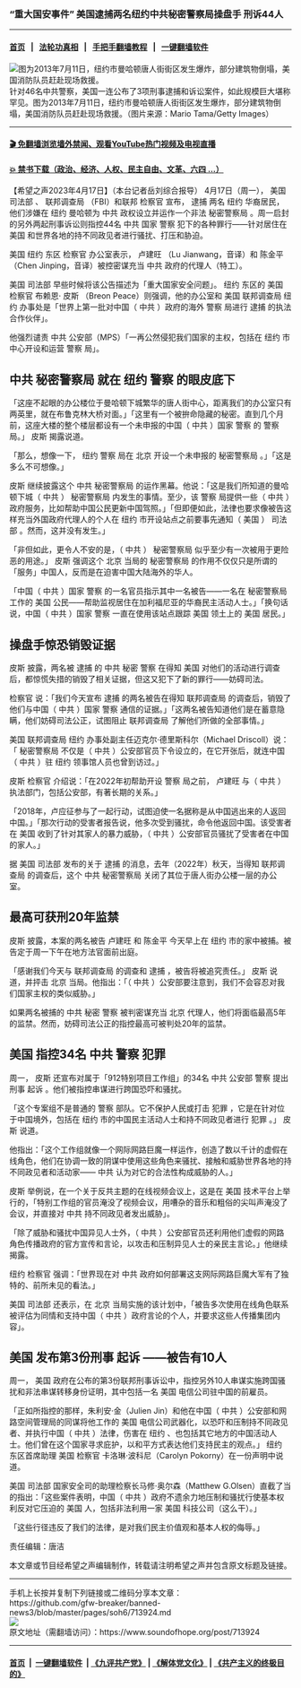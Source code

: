 ### “重大国安事件” 美国逮捕两名纽约中共秘密警察局操盘手 刑诉44人
------------------------

#### [首页](https://github.com/gfw-breaker/banned-news3/blob/master/README.md) &nbsp;&nbsp;|&nbsp;&nbsp; [法轮功真相](https://github.com/begood0513/basic/blob/master/README.md)  &nbsp;&nbsp;|&nbsp;&nbsp; [手把手翻墙教程](https://github.com/gfw-breaker/guides/wiki)  &nbsp;&nbsp;|&nbsp;&nbsp; [一键翻墙软件](https://github.com/gfw-breaker/nogfw/blob/master/README.md)  



<div><img alt="图为2013年7月11日，纽约市曼哈顿唐人街街区发生爆炸，部分建筑物倒塌，美国消防队员赶赴现场救援。" src="https://img.soundofhope.org/2023-04/1681771335230.jpg"/>
<br/><figcaption class="caption">
 针对46名中共警察，美国一连公布了3项刑事逮捕和诉讼案件，如此规模巨大堪称罕见。图为2013年7月11日，纽约市曼哈顿唐人街街区发生爆炸，部分建筑物倒塌，美国消防队员赶赴现场救援。（图片来源：Mario Tama/Getty Images）
</figcaption></div><hr/>

#### [ 🎬  免翻墙浏览墙外禁闻、观看YouTube热门视频及电视直播](https://github.com/gfw-breaker/HelloWorld)

#### [ 💥  禁书下载（政治、经济、人权、民主自由、文革、六四 ...）](https://github.com/gfw-breaker/books/blob/master/README.md)

<div><div class="Content__Wrapper sc-1bvya0-0 elmmKw article_body" data-checkusr="" itemprop="articleBody">
 <div id="post_place_1">
 </div>
 <p class="meta-top">
  <span class="meta">
   【希望之声2023年4月17日】（本台记者岳刘综合报导）
  </span>
  4月17日（周一），
  <ok href="/term/1045">
   美国
  </ok>
  <ok href="/term/2426">
   司法部
  </ok>
  、
  <ok href="/term/13392">
   联邦调查局
  </ok>
  （FBI）和联邦
  <ok href="/term/61762">
   检察官
  </ok>
  宣布，
  <ok href="/term/13504">
   逮捕
  </ok>
  两名
  <ok href="/term/9591">
   纽约
  </ok>
  华裔居民，他们涉嫌在
  <ok href="/term/9591">
   纽约
  </ok>
  曼哈顿为
  <ok href="/term/1059">
   中共
  </ok>
  政权设立并运作一个非法
  <ok href="/term/820845">
   秘密警察局
  </ok>
  。周一启封的另外两起刑事诉讼则指控44名
  <ok href="/term/1059">
   中共
  </ok>
  国家
  <ok href="/term/11232">
   警察
  </ok>
  犯下的各种罪行——针对居住在
  <ok href="/term/1045">
   美国
  </ok>
  和世界各地的持不同政见者进行骚扰、打压和胁迫。
 </p>
 <p>
  <ok href="/term/1045">
   美国
  </ok>
  <ok href="/term/9591">
   纽约
  </ok>
  东区
  <ok href="/term/61762">
   检察官
  </ok>
  办公室表示，
  <ok href="/term/861179">
   卢建旺
  </ok>
  （Lu Jianwang，音译）和
  <ok href="/term/861182">
   陈金平
  </ok>
  （Chen Jinping，音译）被控密谋充当
  <ok href="/term/1059">
   中共
  </ok>
  政府的代理人（特工）。
 </p>
 <p>
  <ok href="/term/1045">
   美国
  </ok>
  <ok href="/term/2426">
   司法部
  </ok>
  早些时候将该公告描述为「重大国家安全问题」。
  <ok href="/term/9591">
   纽约
  </ok>
  东区的
  <ok href="/term/1045">
   美国
  </ok>
  <ok href="/term/61762">
   检察官
  </ok>
  布赖恩·
  <ok href="/term/861176">
   皮斯
  </ok>
  （Breon Peace）则强调，他的办公室和
  <ok href="/term/1045">
   美国
  </ok>
  <ok href="/term/13392">
   联邦调查局
  </ok>
  <ok href="/term/9591">
   纽约
  </ok>
  办事处是「世界上第一批对中国（
  <ok href="/term/1059">
   中共
  </ok>
  ）政府的海外
  <ok href="/term/11232">
   警察
  </ok>
  局进行
  <ok href="/term/13504">
   逮捕
  </ok>
  的执法合作伙伴」。
 </p>
 <p>
  他强烈谴责
  <ok href="/term/1059">
   中共
  </ok>
  公安部（MPS）「一再公然侵犯我们国家的主权，包括在
  <ok href="/term/9591">
   纽约
  </ok>
  市中心开设和运营
  <ok href="/term/11232">
   警察
  </ok>
  局」。
 </p>
 <h2>
  <strong>
   <ok href="/term/1059">
    中共
   </ok>
   <ok href="/term/820845">
    秘密警察局
   </ok>
   就在
   <ok href="/term/9591">
    纽约
   </ok>
   <ok href="/term/11232">
    警察
   </ok>
   的眼皮底下
  </strong>
 </h2>
 <p>
  「这座不起眼的办公楼位于曼哈顿下城繁华的唐人街中心，距离我们的办公室只有两英里，就在布鲁克林大桥对面。」「这里有一个被拚命隐藏的秘密。直到几个月前，这座大楼的整个楼层都设有一个未申报的中国（
  <ok href="/term/1059">
   中共
  </ok>
  ）国家
  <ok href="/term/11232">
   警察
  </ok>
  的
  <ok href="/term/11232">
   警察
  </ok>
  局。」
  <ok href="/term/861176">
   皮斯
  </ok>
  揭露说道。
 </p>
 <p>
  「那么，想像一下，
  <ok href="/term/9591">
   纽约
  </ok>
  <ok href="/term/11232">
   警察
  </ok>
  局在
  <ok href="/term/2252">
   北京
  </ok>
  开设一个未申报的
  <ok href="/term/820845">
   秘密警察局
  </ok>
  。」「这是多么不可想像。」
 </p>
 <p>
  <ok href="/term/861176">
   皮斯
  </ok>
  继续披露这个
  <ok href="/term/1059">
   中共
  </ok>
  <ok href="/term/820845">
   秘密警察局
  </ok>
  的运作黑幕。他说：「这是我们所知道的曼哈顿下城（
  <ok href="/term/1059">
   中共
  </ok>
  ）
  <ok href="/term/820845">
   秘密警察局
  </ok>
  内发生的事情。至少，该
  <ok href="/term/11232">
   警察
  </ok>
  局提供一些（
  <ok href="/term/1059">
   中共
  </ok>
  ）政府服务，比如帮助中国公民更新中国驾照。」「但即便如此，法律也要求像被告这样充当外国政府代理人的个人在
  <ok href="/term/9591">
   纽约
  </ok>
  市开设站点之前要事先通知（
  <ok href="/term/1045">
   美国
  </ok>
  ）
  <ok href="/term/2426">
   司法部
  </ok>
  。然而，这并没有发生。」
 </p>
 <p>
  「非但如此，更令人不安的是，（
  <ok href="/term/1059">
   中共
  </ok>
  ）
  <ok href="/term/820845">
   秘密警察局
  </ok>
  似乎至少有一次被用于更险恶的用途。」
  <ok href="/term/861176">
   皮斯
  </ok>
  强调这个
  <ok href="/term/2252">
   北京
  </ok>
  当局的
  <ok href="/term/820845">
   秘密警察局
  </ok>
  的作用不仅仅只是所谓的「服务」中国人，反而是在迫害中国大陆海外的华人。
 </p>
 <p>
  「中国（
  <ok href="/term/1059">
   中共
  </ok>
  ）国家
  <ok href="/term/11232">
   警察
  </ok>
  的一名官员指示其中一名被告——一名在
  <ok href="/term/820845">
   秘密警察局
  </ok>
  工作的
  <ok href="/term/1045">
   美国
  </ok>
  公民——帮助监视居住在加利福尼亚的华裔民主活动人士。」「换句话说，中国（
  <ok href="/term/1059">
   中共
  </ok>
  ）国家
  <ok href="/term/11232">
   警察
  </ok>
  一直在使用该站点跟踪
  <ok href="/term/1045">
   美国
  </ok>
  领土上的
  <ok href="/term/1045">
   美国
  </ok>
  居民。」
 </p>
 <h2>
  <strong>
   操盘手惊恐销毁证据
  </strong>
 </h2>
 <p>
  <ok href="/term/861176">
   皮斯
  </ok>
  披露，两名被
  <ok href="/term/13504">
   逮捕
  </ok>
  的
  <ok href="/term/1059">
   中共
  </ok>
  秘密
  <ok href="/term/11232">
   警察
  </ok>
  在得知
  <ok href="/term/1045">
   美国
  </ok>
  对他们的活动进行调查后，都惊慌失措的销毁了相关证据，但这又犯下了新的罪行——妨碍司法。
 </p>
 <p>
  <ok href="/term/61762">
   检察官
  </ok>
  说：「我们今天宣布
  <ok href="/term/13504">
   逮捕
  </ok>
  的两名被告在得知
  <ok href="/term/13392">
   联邦调查局
  </ok>
  的调查后，销毁了他们与中国（
  <ok href="/term/1059">
   中共
  </ok>
  ）国家
  <ok href="/term/11232">
   警察
  </ok>
  通信的证据。」「这两名被告知道他们是在蓄意隐瞒，他们妨碍司法公正，试图阻止
  <ok href="/term/13392">
   联邦调查局
  </ok>
  了解他们所做的全部事情。」
 </p>
 <p>
  <ok href="/term/1045">
   美国
  </ok>
  <ok href="/term/13392">
   联邦调查局
  </ok>
  <ok href="/term/9591">
   纽约
  </ok>
  办事处副主任迈克尔·德里斯科尔（Michael Driscoll）说：「
  <ok href="/term/820845">
   秘密警察局
  </ok>
  不仅是（
  <ok href="/term/1059">
   中共
  </ok>
  ）公安部官员下令设立的，在它开张后，就连中国（
  <ok href="/term/1059">
   中共
  </ok>
  ）驻
  <ok href="/term/9591">
   纽约
  </ok>
  领事馆人员也曾到访过。」
 </p>
 <p>
  <ok href="/term/861176">
   皮斯
  </ok>
  <ok href="/term/61762">
   检察官
  </ok>
  介绍说：「在2022年初帮助开设
  <ok href="/term/11232">
   警察
  </ok>
  局之前，
  <ok href="/term/861179">
   卢建旺
  </ok>
  与（
  <ok href="/term/1059">
   中共
  </ok>
  ）执法部门，包括公安部，有著长期的关系。」
 </p>
 <p>
  「2018年，卢应征参与了一起行动，试图迫使一名据称是从中国逃出来的人返回中国。」「那次行动的受害者报告说，他多次受到骚扰，命令他返回中国。该受害者在
  <ok href="/term/1045">
   美国
  </ok>
  收到了针对其家人的暴力威胁，（
  <ok href="/term/1059">
   中共
  </ok>
  ）公安部官员骚扰了受害者在中国的家人。」
 </p>
 <p>
  据
  <ok href="/term/1045">
   美国
  </ok>
  <ok href="/term/2426">
   司法部
  </ok>
  发布的关于
  <ok href="/term/13504">
   逮捕
  </ok>
  的消息，去年（2022年）秋天，当得知
  <ok href="/term/13392">
   联邦调查局
  </ok>
  的调查后，这个
  <ok href="/term/1059">
   中共
  </ok>
  <ok href="/term/820845">
   秘密警察局
  </ok>
  关闭了其位于唐人街办公楼一层的办公室。
 </p>
 <h2>
  <strong>
   最高可获刑20年监禁
  </strong>
 </h2>
 <p>
  <ok href="/term/861176">
   皮斯
  </ok>
  披露，本案的两名被告
  <ok href="/term/861179">
   卢建旺
  </ok>
  和
  <ok href="/term/861182">
   陈金平
  </ok>
  今天早上在
  <ok href="/term/9591">
   纽约
  </ok>
  市的家中被捕。被告定于周一下午在地方法官面前出庭。
 </p>
 <p>
  「感谢我们今天与
  <ok href="/term/13392">
   联邦调查局
  </ok>
  的调查和
  <ok href="/term/13504">
   逮捕
  </ok>
  ，被告将被追究责任。」
  <ok href="/term/861176">
   皮斯
  </ok>
  说道，并抨击
  <ok href="/term/2252">
   北京
  </ok>
  当局。他指出：「（
  <ok href="/term/1059">
   中共
  </ok>
  ）公安部要注意到，我们不会容忍对我们国家主权的类似威胁。」
 </p>
 <p>
  如果两名被捕的
  <ok href="/term/1059">
   中共
  </ok>
  秘密
  <ok href="/term/11232">
   警察
  </ok>
  被判密谋充当
  <ok href="/term/2252">
   北京
  </ok>
  代理人，他们将面临最高5年的监禁。然而，妨碍司法公正的指控最高可被判处20年的监禁。
 </p>
 <h2>
  <strong>
   <ok href="/term/1045">
    美国
   </ok>
   指控34名
   <ok href="/term/1059">
    中共
   </ok>
   <ok href="/term/11232">
    警察
   </ok>
   <ok href="/term/2510">
    犯罪
   </ok>
  </strong>
 </h2>
 <p>
  周一，
  <ok href="/term/861176">
   皮斯
  </ok>
  还宣布对属于「912特别项目工作组」的34名
  <ok href="/term/1059">
   中共
  </ok>
  公安部
  <ok href="/term/11232">
   警察
  </ok>
  提出刑事
  <ok href="/term/10911">
   起诉
  </ok>
  。他们被指控串谋进行跨国恐吓和骚扰。
 </p>
 <p>
  「这个专案组不是普通的
  <ok href="/term/11232">
   警察
  </ok>
  部队。它不保护人民或打击
  <ok href="/term/2510">
   犯罪
  </ok>
  ，它是在针对位于中国境外，包括在
  <ok href="/term/9591">
   纽约
  </ok>
  市的中国民主活动人士和持不同政见者进行
  <ok href="/term/2510">
   犯罪
  </ok>
  。」
  <ok href="/term/861176">
   皮斯
  </ok>
  说道。
 </p>
 <p>
  他指出：「这个工作组就像一个网际网路巨魔一样运作，创造了数以千计的虚假在线角色，他们在协调一致的阴谋中使用这些角色来骚扰、接触和威胁世界各地的持不同政见者和活动家——
  <ok href="/term/1059">
   中共
  </ok>
  认为对它的合法性构成威胁的人。」
 </p>
 <p>
  <ok href="/term/861176">
   皮斯
  </ok>
  举例说，在一个关于反共主题的在线视频会议上，这是在
  <ok href="/term/1045">
   美国
  </ok>
  技术平台上举行的，「特别工作组的官员淹没了视频会议，用嘈杂的音乐和粗俗的尖叫声淹没了会议，并直接对
  <ok href="/term/1059">
   中共
  </ok>
  持不同政见者发出威胁」。
 </p>
 <p>
  「除了威胁和骚扰中国异见人士外，（
  <ok href="/term/1059">
   中共
  </ok>
  ）公安部官员还利用他们虚假的网路角色传播政府的官方宣传和言论，以攻击和压制异见人士的亲民主言论。」他继续揭露。
 </p>
 <p>
  <ok href="/term/9591">
   纽约
  </ok>
  <ok href="/term/61762">
   检察官
  </ok>
  强调：「世界现在对
  <ok href="/term/1059">
   中共
  </ok>
  政府如何部署这支网际网路巨魔大军有了独特的、前所未见的看法。」
 </p>
 <p>
  <ok href="/term/1045">
   美国
  </ok>
  <ok href="/term/2426">
   司法部
  </ok>
  还表示，在
  <ok href="/term/2252">
   北京
  </ok>
  当局实施的该计划中，「被告多次使用在线角色联系被评估为同情和支持中国（
  <ok href="/term/1059">
   中共
  </ok>
  ）政府言论的个人，并要求这些人传播集团内容」。
 </p>
 <h2>
  <strong>
   <ok href="/term/1045">
    美国
   </ok>
   发布第3份刑事
   <ok href="/term/10911">
    起诉
   </ok>
   ——被告有10人
  </strong>
 </h2>
 <p>
  周一，
  <ok href="/term/1045">
   美国
  </ok>
  政府在公布的第3份联邦刑事诉讼中，指控另外10人串谋实施跨国骚扰和非法串谋转移身份证明，其中包括一名
  <ok href="/term/1045">
   美国
  </ok>
  电信公司驻中国的前雇员。
 </p>
 <p>
  「正如所指控的那样，朱利安·金（Julien Jin）和他在中国（
  <ok href="/term/1059">
   中共
  </ok>
  ）公安部和网路空间管理局的同谋将他工作的
  <ok href="/term/1045">
   美国
  </ok>
  电信公司武器化，以恐吓和压制持不同政见者、并执行中国（
  <ok href="/term/1059">
   中共
  </ok>
  ）法律，伤害在
  <ok href="/term/9591">
   纽约
  </ok>
  、也包括其它地方的中国活动人士。他们曾在这个国家寻求庇护，以和平方式表达他们支持民主的观点。」
  <ok href="/term/9591">
   纽约
  </ok>
  东区首席助理
  <ok href="/term/1045">
   美国
  </ok>
  <ok href="/term/61762">
   检察官
  </ok>
  卡洛琳·波科尼（Carolyn Pokorny）在一份声明中说道。
 </p>
 <p>
  <ok href="/term/1045">
   美国
  </ok>
  <ok href="/term/2426">
   司法部
  </ok>
  国家安全司的助理检察长马修·奥尔森（Matthew G.Olsen）直截了当的指出：「这些案件表明，中国（
  <ok href="/term/1059">
   中共
  </ok>
  ）政府不遗余力地压制和骚扰行使基本权利反对它压迫的
  <ok href="/term/1045">
   美国
  </ok>
  人，包括非法利用一家
  <ok href="/term/1045">
   美国
  </ok>
  科技公司（这么干）。」
 </p>
 <p>
  「这些行径违反了我们的法律，是对我们民主价值观和基本人权的侮辱。」
 </p>
 <p class="meta-btm">
  责任编辑：唐洁
 </p>
 <p class="meta-btm">
  本文章或节目经希望之声编辑制作，转载请注明希望之声并包含原文标题及链接。
 </p>
</div>
</div>
<hr/>
手机上长按并复制下列链接或二维码分享本文章：<br/>
https://github.com/gfw-breaker/banned-news3/blob/master/pages/soh6/713924.md <br/>
<a href='https://github.com/gfw-breaker/banned-news3/blob/master/pages/soh6/713924.md'><img src='https://github.com/gfw-breaker/banned-news3/blob/master/pages/soh6/713924.md.png'/></a> <br/>
原文地址（需翻墙访问）：https://www.soundofhope.org/post/713924


------------------------
#### [首页](https://github.com/gfw-breaker/banned-news3/blob/master/README.md) &nbsp;|&nbsp; [一键翻墙软件](https://github.com/gfw-breaker/nogfw/blob/master/README.md) &nbsp;| [《九评共产党》](https://github.com/gfw-breaker/9ping.md/blob/master/README.md#九评之一评共产党是什么) | [《解体党文化》](https://github.com/gfw-breaker/jtdwh.md/blob/master/README.md) | [《共产主义的终极目的》](https://github.com/gfw-breaker/gczydzjmd.md/blob/master/README.md)


<img src='http://gfw-breaker.win/banned-news3/pages/soh6/713924.md' width='0px' height='0px'/>
